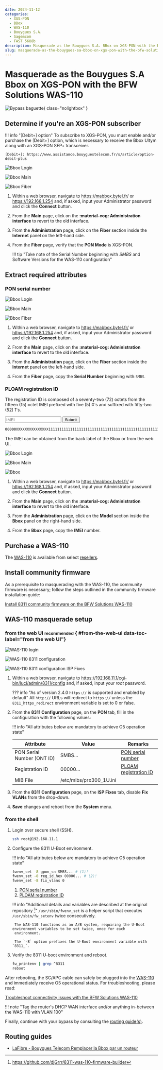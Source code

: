 ```yaml
---
date: 2024-11-12
categories:
  - XGS-PON
  - BBox
  - WAS-110
  - Bouygues S.A.
  - Sagemcom
  - FAST 5688b
description: Masquerade as the Bouygues S.A. BBox on XGS-PON with the BFW Solutions WAS-110
slug: masquerade-as-the-bouygues-sa-bbox-on-xgs-pon-with-the-bfw-solutions-was-110
---
```


# Masquerade as the Bouygues S.A Bbox on XGS-PON with the BFW Solutions WAS-110

![Bypass baguette](masquerade-as-the-bouygues-sa-bbox-on-xgs-pon-with-the-bfw-solutions-was-110/bypass_bbox.webp){ class="nolightbox" }

<!-- more -->
<!-- nocont -->

## Determine if you're an XGS-PON subscriber

!!! info "[Debit+] option"
    To subscribe to XGS-PON, you must enable and/or purchase the [Debit+] option, which is necessary to receive the
    Bbox Ultym along with an XGS-PON SFP+ transceiver.

    [Debit+]: https://www.assistance.bouyguestelecom.fr/s/article/option-debit-plus

<div class="swiper" markdown>

<div class="swiper-slide" markdown>

![Bbox Login](masquerade-as-the-bouygues-sa-bbox-on-xgs-pon-with-the-bfw-solutions-was-110/bbox_login.webp)

</div>

<div class="swiper-slide" markdown>

![Bbox Main](masquerade-as-the-bouygues-sa-bbox-on-xgs-pon-with-the-bfw-solutions-was-110/bbox_main.webp)

</div>

<div class="swiper-slide" step="4" markdown>

![Bbox Fiber](masquerade-as-the-bouygues-sa-bbox-on-xgs-pon-with-the-bfw-solutions-was-110/bbox_fiber.webp)

</div>

</div>

1. Within a web browser, navigate to <https://mabbox.bytel.fr/> or <https://192.168.1.254> and, if asked, input your
   Administrator password and click the __Connect__ button.

2. From the __Main__ page, click on the __:material-cog: Administration interface__ to revert to the old interface.

3. From the __Administration__ page, click on the __Fiber__ section inside the __Internet__ panel on the left-hand side.

4. From the __Fiber__ page, verify that the __PON Mode__ is XGS-PON.

    !!! tip "Take note of the Serial Number beginning with *SMBS* and Software Versions for the WAS-110 configuration"

## Extract required attributes

### PON serial number

<div class="swiper" markdown>

<div class="swiper-slide" markdown>

![Bbox Login](masquerade-as-the-bouygues-sa-bbox-on-xgs-pon-with-the-bfw-solutions-was-110/bbox_login.webp)

</div>

<div class="swiper-slide" markdown>

![Bbox Main](masquerade-as-the-bouygues-sa-bbox-on-xgs-pon-with-the-bfw-solutions-was-110/bbox_main.webp)

</div>

<div class="swiper-slide" step="4" markdown>

![Bbox Fiber](masquerade-as-the-bouygues-sa-bbox-on-xgs-pon-with-the-bfw-solutions-was-110/bbox_fiber.webp)

</div>

</div>

1. Within a web browser, navigate to <https://mabbox.bytel.fr/> or <https://192.168.1.254> and, if asked, input your
   Administrator password and click the __Connect__ button.

2. From the __Main__ page, click on the __:material-cog: Administration interface__ to revert to the old interface.

3. From the __Administration__ page, click on the __Fiber__ section inside the __Internet__ panel on the left-hand side.

4. From the __Fiber__ page, copy the __Serial Number__ beginning with `SMBS`.

### PLOAM registration ID

The registration ID is composed of a seventy-two (72) octets from the fifteen (15) octet IMEI prefixed with five (5)
0's and suffixed with fifty-two (52) 1's.

<div>
  <form onsubmit="document.querySelector('#__code_0 > code').innerHTML = '0'.repeat(5) + escapeHTML(event.target.elements['imei'].value) + '1'.repeat(52); event.preventDefault(); location.assign(`${location.origin}${location.pathname}#ploam-registration-id`)">
    <input type="text" id="imei" placeholder="IMEI" pattern="^[0-9A-Fa-f]{15}$"/>
    <input type="submit" value="Submit" />
  </form>
</div>

``` sh
00000XXXXXXXXXXXXXXX1111111111111111111111111111111111111111111111111111
```

The IMEI can be obtained from the back label of the Bbox or from the web UI.


<div class="swiper" markdown>

<div class="swiper-slide" markdown>

![Bbox Login](masquerade-as-the-bouygues-sa-bbox-on-xgs-pon-with-the-bfw-solutions-was-110/bbox_login.webp)

</div>

<div class="swiper-slide" markdown>

![Bbox Main](masquerade-as-the-bouygues-sa-bbox-on-xgs-pon-with-the-bfw-solutions-was-110/bbox_main.webp)

</div>

<div class="swiper-slide" step="4" markdown>

![Bbox](masquerade-as-the-bouygues-sa-bbox-on-xgs-pon-with-the-bfw-solutions-was-110/bbox_bbox.webp)

</div>

</div>

1. Within a web browser, navigate to <https://mabbox.bytel.fr/> or <https://192.168.1.254> and, if asked, input your
   Administrator password and click the __Connect__ button.

2. From the __Main__ page, click on the __:material-cog: Administration interface__ to revert to the old interface.

3. From the __Administration__ page, click on the __Model__ section inside the __Bbox__ panel on the right-hand side.

4. From the __Bbox__ page, copy the __IMEI__ number.

## Purchase a WAS-110

The [WAS-110] is available from select [resellers].

 [resellers]: https://pon.wiki/xgs-pon/ont/bfw-solutions/was-110/#value-added-resellers

## Install community firmware

As a prerequisite to masquerading with the WAS-110, the community firmware is necessary; follow the steps
outlined in the community firmware installation guide:

[Install 8311 community firmware on the BFW Solutions WAS-110](install-8311-community-firmware-on-the-bfw-solutions-was-110.md)

## WAS-110 masquerade setup

### from the web UI <small>recommended</small> { #from-the-web-ui data-toc-label="from the web UI"}

<div class="swiper" markdown>

<div class="swiper-slide" markdown>

![WAS-110 login](shared-assets/was_110_luci_login.webp)

</div>

<div class="swiper-slide" markdown>

![WAS-110 8311 configuration](shared-assets/was_110_luci_config.webp)

</div>

<div class="swiper-slide" markdown>

![WAS-110 8311 configuration ISP Fixes](shared-assets/was_110_luci_config_fixes.webp)

</div>

</div>

1. Within a web browser, navigate to
   <https://192.168.11.1/cgi-bin/luci/admin/8311/config>
   and, if asked, input your <em>root</em> password.

    ??? info "As of version 2.4.0 `https://` is supported and enabled by default"
        All `http://` URLs will redirect to `https://` unless the `8311_https_redirect` environment variable is set to
        0 or false.

2. From the __8311 Configuration__ page, on the __PON__ tab, fill in the configuration with the following values:

    !!! info "All attributes below are mandatory to achieve O5 operation state"

    | Attribute                  | Value                        | Remarks                          |
    | -------------------------- | ---------------------------- | -------------------------------- |
    | PON Serial Number (ONT ID) | SMBS...                      | [PON serial number]              |
    | Registration ID            | 00000...                     | [PLOAM registration ID]          |
    | MIB File                   | /etc/mibs/prx300_1U.ini      |                                  |

    [PON serial number]: #pon-serial-number
    [PLOAM registration ID]: #ploam-registration-id

3. From the __8311 Configuration__ page, on the __ISP Fixes__ tab, disable __Fix VLANs__ from the drop-down.

4. __Save__ changes and reboot from the __System__ menu.

### from the shell

1. Login over secure shell (SSH).

    ``` sh
    ssh root@192.168.11.1
    ```

2. Configure the 8311 U-Boot environment.

    !!! info "All attributes below are mandatory to achieve O5 operation state"

    ``` sh
    fwenv_set -8 gpon_sn SMBS... # (1)!
    fwenv_set -8 reg_id_hex 00000... # (2)!
    fwenv_set -8 fix_vlans 0
    ```

    1. [PON serial number]
    2. [PLOAM registration ID]

    !!! info "Additional details and variables are described at the original repository [^1]"
        `/usr/sbin/fwenv_set` is a helper script that executes `/usr/sbin/fw_setenv` twice consecutively.

        The WAS-110 functions as an A/B system, requiring the U-Boot environment variables to be set twice, once for each
        environment.

        The `-8` option prefixes the U-Boot environment variable with `8311_`.

3. Verify the 8311 U-boot environment and reboot.

    ``` sh
    fw_printenv | grep ^8311
    reboot
    ```

After rebooting, the SC/APC cable can safely be plugged into the [WAS-110] and immediately receive O5
operational status. For troubleshooting, please read:

[Troubleshoot connectivity issues with the BFW Solutions WAS-110]

!!! note "Tag the router's DHCP WAN interface and/or anything in-between the WAS-110 with VLAN 100"

Finally, continue with your bypass by consulting the [routing guide(s)](#routing-guides).

## Routing guides

* [LaFibre - Bouygues Telecom Remplacer la Bbox par un routeur](https://lafibre.info/remplacer-bbox/)

  [Purchase a WAS-110]: #purchase-a-was-110
  [WAS-110]: ../xgs-pon/ont/bfw-solutions/was-110.md#value-added-resellers
  [Troubleshoot connectivity issues with the BFW Solutions WAS-110]: troubleshoot-connectivity-issues-with-the-bfw-solutions-was-110.md

[^1]: <https://github.com/djGrrr/8311-was-110-firmware-builder>
